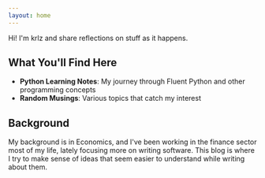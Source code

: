 ```yaml
---
layout: home
---
```


<style>
.site-footer {
  display: none !important;
}
</style>

Hi! I'm krlz and share reflections on stuff as it happens.

## What You'll Find Here

- **Python Learning Notes**: My journey through Fluent Python and other programming concepts
- **Random Musings**: Various topics that catch my interest

## Background

My background is in Economics, and I've been working in the finance sector most of my life, lately focusing more on writing software. This blog is where I try to make sense of ideas that seem easier to understand while writing about them.